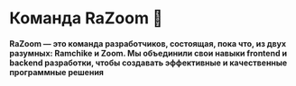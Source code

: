 # Команда RaZoom 👋
#### RaZoom — это команда разработчиков, состоящая, пока что, из двух разумных: Ramchike и Zoom. Мы объединили свои навыки frontend и backend разработки, чтобы создавать эффективные и качественные программные решения
